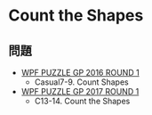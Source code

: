 # Count the Shapes

## 問題
- [WPF PUZZLE GP 2016 ROUND 1](../questions/wpfpgp2016_1.md)
	- Casual7-9. Count Shapes
- [WPF PUZZLE GP 2017 ROUND 1](../questions/wpfpgp2017_1.md)
	- C13-14. Count the Shapes
